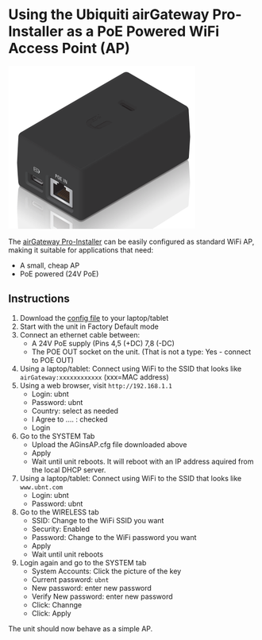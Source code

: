 # Using the Ubiquiti airGateway Pro-Installer as a PoE Powered WiFi Access Point (AP)
![AGProIns Image](../images/AGproINS.png)

The [airGateway Pro-Installer](https://ubwh.com.au/Ubiquiti/Accessories/AG-PRO-INS) can be easily configured as standard WiFi AP, making it suitable for applications that need:
* A small, cheap AP
* PoE powered (24V PoE)

## Instructions
1. Download the [config file](../AGinsAP.cfg) to your laptop/tablet
1. Start with the unit in Factory Default mode
1. Connect an ethernet cable between:
   * A 24V PoE supply (Pins 4,5 (+DC)  7,8 (-DC)
   * The POE OUT socket on the unit. (That is not a type: Yes - connect to POE OUT)
1. Using a laptop/tablet: Connect using WiFi to the SSID that looks like `airGateway:xxxxxxxxxxxx`  (xxx=MAC address)
1. Using a web browser, visit `http://192.168.1.1`
   * Login:    ubnt
   * Password: ubnt
   * Country: select as needed
   * I Agree to .... : checked
   * Login
1. Go to the SYSTEM Tab
   * Upload the AGinsAP.cfg file downloaded above
   * Apply
   * Wait until unit reboots. It will reboot with an IP address aquired from the local DHCP server.
1. Using a laptop/tablet: Connect using WiFi to the SSID that looks like `www.ubnt.com`
   * Login:    ubnt
   * Password: ubnt
1. Go to the WIRELESS tab
   * SSID: Change to the WiFi SSID you want
   * Security: Enabled
   * Password: Change to the WiFi password you want
   * Apply
   * Wait until unit reboots
1. Login again and go to the SYSTEM tab
   * System Accounts: Click the picture of the key
   * Current password: `ubnt`
   * New password: enter new password
   * Verify New password: enter new password
   * Click: Channge
   * Click: Apply
  
The unit should now behave as a simple AP. 

  
